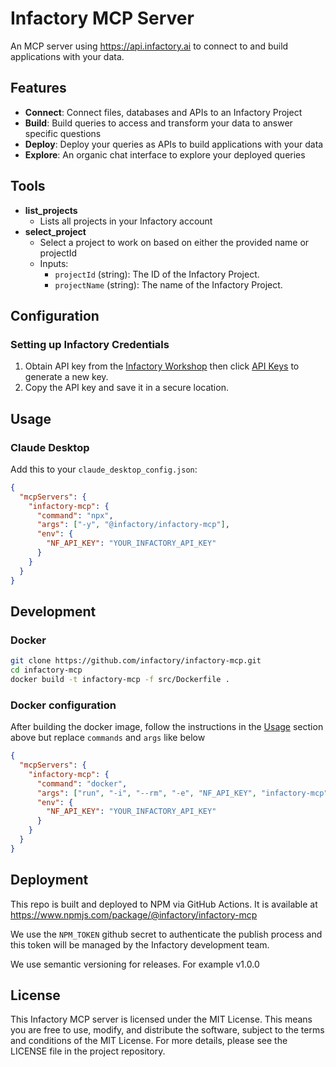 # Infactory MCP Server

An MCP server using https://api.infactory.ai to connect to and build applications with your data.

## Features

- **Connect**: Connect files, databases and APIs to an Infactory Project
- **Build**: Build queries to access and transform your data to answer specific questions
- **Deploy**: Deploy your queries as APIs to build applications with your data
- **Explore**: An organic chat interface to explore your deployed queries

## Tools

- **list_projects**
  - Lists all projects in your Infactory account
- **select_project**
  - Select a project to work on based on either the provided name or projectId
  - Inputs:
    - `projectId` (string): The ID of the Infactory Project.
    - `projectName` (string): The name of the Infactory Project.

## Configuration

### Setting up Infactory Credentials

1. Obtain API key from the [Infactory Workshop](https://workshop.infactory.ai) then click [API Keys](https://workshop.infactory.ai/api-keys) to generate a new key.
2. Copy the API key and save it in a secure location.

## Usage

### Claude Desktop

Add this to your `claude_desktop_config.json`:

```json
{
  "mcpServers": {
    "infactory-mcp": {
      "command": "npx",
      "args": ["-y", "@infactory/infactory-mcp"],
      "env": {
        "NF_API_KEY": "YOUR_INFACTORY_API_KEY"
      }
    }
  }
}
```

## Development

### Docker

```sh
git clone https://github.com/infactory/infactory-mcp.git
cd infactory-mcp
docker build -t infactory-mcp -f src/Dockerfile .
```

### Docker configuration

After building the docker image, follow the instructions in the [Usage](#usage-with-claude-desktop) section above but replace `commands` and `args` like below

```json
{
  "mcpServers": {
    "infactory-mcp": {
      "command": "docker",
      "args": ["run", "-i", "--rm", "-e", "NF_API_KEY", "infactory-mcp"],
      "env": {
        "NF_API_KEY": "YOUR_INFACTORY_API_KEY"
      }
    }
  }
}
```

## Deployment

This repo is built and deployed to NPM via GitHub Actions. It is available at https://www.npmjs.com/package/@infactory/infactory-mcp

We use the `NPM_TOKEN` github secret to authenticate the publish process and this token will be managed by the Infactory development team.

We use semantic versioning for releases. For example v1.0.0

## License

This Infactory MCP server is licensed under the MIT License. This means you are free to use, modify, and distribute the software, subject to the terms and conditions of the MIT License. For more details, please see the LICENSE file in the project repository.
